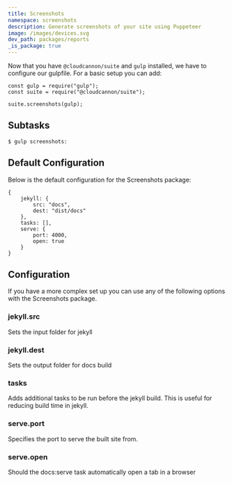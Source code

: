 ```yaml
---
title: Screenshots
namespace: screenshots
description: Generate screenshots of your site using Puppeteer
image: /images/devices.svg
dev_path: packages/reports
_is_package: true
---
```


Now that you have `@cloudcannon/suite` and `gulp` installed, we have to configure our gulpfile. For a basic setup you can add:

```
const gulp = require("gulp");
const suite = require("@cloudcannon/suite");

suite.screenshots(gulp);
```

## Subtasks

```
$ gulp screenshots:
```

## Default Configuration

Below is the default configuration for the Screenshots package:

```
{
    jekyll: {
        src: "docs",
        dest: "dist/docs"
    },
    tasks: [],
    serve: {
        port: 4000,
        open: true
    }
}
```

## Configuration

If you have a more complex set up you can use any of the following options with the Screenshots package.

### jekyll.src

Sets the input folder for jekyll

### jekyll.dest

Sets the output folder for docs build

### tasks

Adds additional tasks to be run before the jekyll build. This is useful for reducing build time in jekyll.

### serve.port

Specifies the port to serve the built site from.

### serve.open

Should the docs:serve task automatically open a tab in a browser